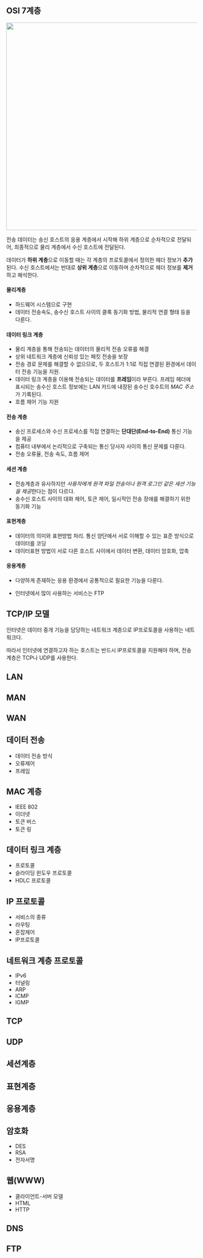 ## OSI 7계층

<img src="http://www.netcrew.co.kr/files/2016/01/01/e5043fd276f8e8a924a6c703fcd1b4af162424.jpg" width=550px />

전송 데이터는 송신 호스트의 응용 계층에서 시작해 하위 계층으로 순차적으로 전달되어, 최종적으로 물리 계층에서 수신 호스트에 전달된다.

데이터가 **하위 계층**으로 이동할 때는 각 계층의 프로토콜에서 정의한 헤더 정보가 **추가**된다. 수신 호스트에서는 반대로 **상위 계층**으로 이동하며 순차적으로 헤더 정보를 **제거**하고 해석한다.



#### 물리계층

- 하드웨어 시스템으로 구현
- 데이터 전송속도, 송수신 호스트 사이의 클록 동기화 방법, 물리적 연결 형태 등을 다룬다.



#### 데이터 링크 계층

- 물리 계층을 통해 전송되는 데이터의 물리적 전송 오류를 해결
- 상위 네트워크 계층에 신뢰성 있는 패킷 전송을 보장
- 전송 경로 문제를 해결할 수 없으므로, 두 호스트가 1:1로 직접 연결된 환경에서 데이터 전송 기능을 지원.
- 데이터 링크 계층을 이용해 전송되는 데이터를 **프레임**이라 부른다. 프레임 헤더에 표시되는 송수신 호스트 정보에는 LAN 카드에 내장된 송수신 호수트의 *MAC 주소*가 기록된다.
- 흐름 제어 기능 지원



#### 전송 계층

- 송신 프로세스와 수신 프로세스를 직접 연결하는 **단대단(End-to-End)** 통신 기능을 제공
- 컴퓨터 내부에서 논리적으로 구축되는 통신 당사자 사이의 통신 문제를 다룬다.
- 전송 오류율, 전송 속도, 흐름 제어



#### 세션 계층

- 전송계층과 유사하지만 *사용자에게 원격 파일 전송이나 원격 로그인 같은 세션 기능을 제공*한다는 점이 다르다.
- 송수신 호스트 사이의 대화 제어, 토큰 제어, 일시적인 전송 장애를 해결하기 위한 동기화 기능



#### 표현계층

- 데이터의 의미와 표현방법 처리. 통신 양단에서 서로 이해할 수 있는 표준 방식으로 데이터를 코딩
- 데이터표현 방법이 서로 다른 호스트 사이에서 데이터 변환, 데이터 암호화, 압축



#### 응용계층

- 다양하게 존재하는 응용 환경에서 공통적으로 필요한 기능을 다룬다.

- 인터넷에서 많이 사용하는 서비스는 FTP



## TCP/IP 모델

인터넷은 데이터 중개 기능을 담당하는 네트워크 계층으로 IP프로토콜을 사용하는 네트워크다.

따라서 인터넷에 연결하고자 하는 호스트는 반드시 IP프로토콜을 지원해야 하며, 전송 계층은 TCP나 UDP를 사용한다.





## LAN



## MAN



## WAN



## 데이터 전송

- 데이터 전송 방식
- 오류제어
- 프레임





## MAC 계층

- IEEE 802
- 이더넷
- 토큰 버스
- 토큰 링



## 데이터 링크 계층

- 프로토콜
- 슬라이딩 윈도우 프로토콜
- HDLC 프로토콜



## IP 프로토콜

- 서비스의 종류
- 라우팅
- 혼잡제어
- IP프로토콜





## 네트워크 계층 프로토콜

- IPv6
- 터널링
- ARP
- ICMP
- IGMP



## TCP



## UDP



## 세션계층



## 표현계층



## 응용계층



## 암호화

- DES
- RSA
- 전자서명



## 웹(WWW)

- 클라이언트-서버 모델
- HTML
- HTTP



## DNS



## FTP




